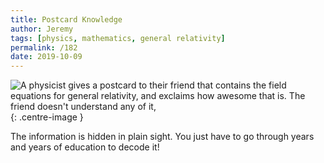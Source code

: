 ```yaml
---
title: Postcard Knowledge
author: Jeremy
tags: [physics, mathematics, general relativity]
permalink: /182
date: 2019-10-09
---
```


![A physicist gives a postcard to their friend that contains the field equations for general relativity, and exclaims how awesome that is. The friend doesn't understand any of it, ](https://res.cloudinary.com/dh3hm8pb7/image/upload/c_scale,q_auto:best,w_615/v1535842782/Handwaving/Published/PostcardKnowledge.png){: .centre-image }

The information is hidden in plain sight. You just have to go through years and years of education to decode it!
